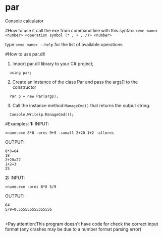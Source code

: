 # par
Console calculator

#How to use it
call the exe from command line with this syntax: ``` <exe name> <number> <operation symbol (* , + , /)> <number> ```

type ``` <exe name> --help ``` for the list of available operations

#How to use par.dll
1. Import par.dll library to your C# project;
``` 
  using par;
``` 
2. Create an instance of the class Par and pass the args[] to the constructor
``` 
  Par p = new Par(args);
``` 
3. Call the instance method ``` ManageCmd() ``` that returns the output string.
``` 
  Console.Write(p.ManageCmd());
``` 

#Examples:
**1:**
INPUT:
``` 
>name.exe 8*8 -ores 9+9 -sumall 2+20 1+2 -allores
``` 
OUTPUT:
``` 
8*8=64
18
2+20=22
1+2=3
25
```
**2:**
INPUT:
``` 
>name.exe -ores 8*8 5/9
``` 
OUTPUT:
``` 
64
5/9=0,555555555555556
``` 

</br>
>Pay attention:This program doesn't have code for check the correct input format (any crashes may be due to a number format parsing error)
